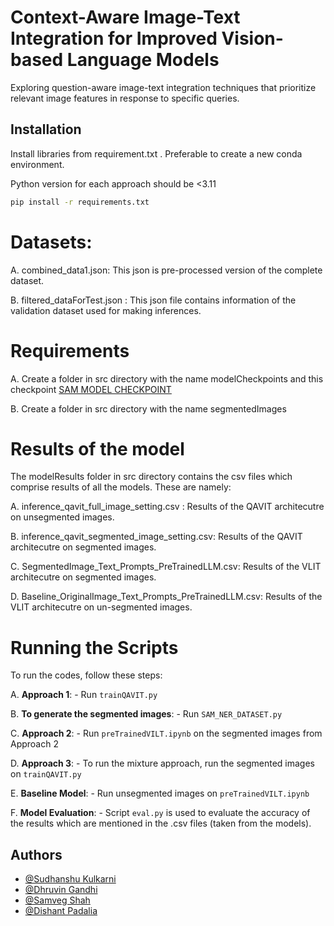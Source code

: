 



# Context-Aware Image-Text Integration for Improved Vision-based Language Models
Exploring
question-aware image-text integration techniques
that prioritize relevant image features in response
to specific queries.


## Installation

Install libraries from requirement.txt . Preferable to create a new conda environment.

Python version for each approach should be <3.11

```bash
pip install -r requirements.txt

```
# Datasets:
A. combined_data1.json: This json is pre-processed version of the complete dataset.

B. filtered_dataForTest.json : This json file contains information of the validation dataset used for making inferences.

# Requirements
A. Create a folder in src directory with the name modelCheckpoints and this checkpoint [SAM MODEL CHECKPOINT ](https://dl.fbaipublicfiles.com/segment_anything/sam_vit_h_4b8939.pth)

B. Create a folder in src directory with the name segmentedImages
    
# Results of the model

The modelResults folder in src directory contains the csv files which comprise results of all the models. These are namely:

A. inference_qavit_full_image_setting.csv : Results of the QAVIT architecutre on unsegmented images.

B. inference_qavit_segmented_image_setting.csv: Results of the QAVIT architecutre on segmented images. 

C. SegmentedImage_Text_Prompts_PreTrainedLLM.csv: Results of the VLIT architecutre on segmented images. 

  
D. Baseline_OriginalImage_Text_Prompts_PreTrainedLLM.csv: Results of the VLIT architecutre on un-segmented images. 

# Running the Scripts

To run the codes, follow these steps:

A. **Approach 1**: 
    - Run `trainQAVIT.py`

B. **To generate the segmented images**:
    - Run `SAM_NER_DATASET.py`

C. **Approach 2**: 
    - Run `preTrainedVILT.ipynb` on the segmented images from Approach 2

D. **Approach 3**: 
    - To run the mixture approach, run the segmented images on `trainQAVIT.py`

E. **Baseline Model**: 
    - Run unsegmented images on `preTrainedVILT.ipynb`

F. **Model Evaluation**: 
    - Script `eval.py` is used to evaluate the accuracy of the results which are mentioned in the .csv files (taken from the models).



## Authors

- [@Sudhanshu Kulkarni](https://github.com/SchrOdinger11)
- [@Dhruvin Gandhi](https://www.github.com/dhruvin5)
- [@Samveg Shah](https://www.github.com/Samveg12)
- [@Dishant Padalia](https://www.github.com/dishant26)


